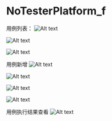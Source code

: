 # NoTesterPlatform_f

用例列表：
![Alt text](https://github.com/xzh666/NoTesterPlatform_f/raw/master/Screenshots/用例管理-列表1.png)

![Alt text](https://github.com/xzh666/NoTesterPlatform_f/raw/master/Screenshots/用例管理-列表2.png)

![Alt text](https://github.com/xzh666/NoTesterPlatform_f/raw/master/Screenshots/用例管理-列表3.png)

用例新增
![Alt text](https://github.com/xzh666/NoTesterPlatform_f/raw/master/Screenshots/用例管理-新增1.png)

![Alt text](https://github.com/xzh666/NoTesterPlatform_f/raw/master/Screenshots/用例管理-新增2.png)

![Alt text](https://github.com/xzh666/NoTesterPlatform_f/raw/master/Screenshots/用例管理-新增3.png)

![Alt text](https://github.com/xzh666/NoTesterPlatform_f/raw/master/Screenshots/用例管理-新增4.png)


用例执行结果查看
![Alt text](https://github.com/xzh666/NoTesterPlatform_f/raw/master/Screenshots/用例管理-查看用例结果详情.png)






